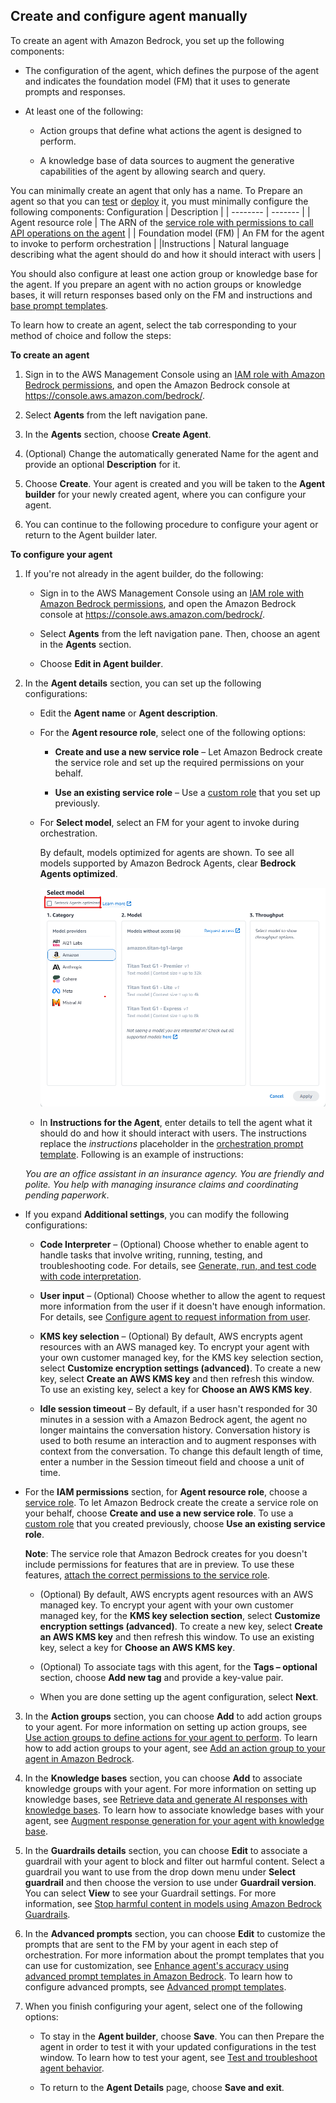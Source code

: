 
## Create and configure agent manually

To create an agent with Amazon Bedrock, you set up the following components:

- The configuration of the agent, which defines the purpose of the agent and indicates the foundation model (FM) that it uses to generate prompts and responses.

- At least one of the following:

    - Action groups that define what actions the agent is designed to perform.

    - A knowledge base of data sources to augment the generative capabilities of the agent by allowing search and query.

You can minimally create an agent that only has a name. To Prepare an agent so that you can [test](https://docs.aws.amazon.com/bedrock/latest/userguide/agents-test.html) or [deploy](https://docs.aws.amazon.com/bedrock/latest/userguide/agents-deploy.html) it, you must minimally configure the following components:
Configuration    | Description |
| -------- | ------- |
| Agent resource role  | The ARN of the [service role with permissions to call API operations on the agent](https://docs.aws.amazon.com/bedrock/latest/userguide/agents-permissions.html)  |
| Foundation model (FM) | An FM for the agent to invoke to perform orchestration   |
|Instructions   | Natural language describing what the agent should do and how it should interact with users    |

You should also configure at least one action group or knowledge base for the agent. If you prepare an agent with no action groups or knowledge bases, it will return responses based only on the FM and instructions and [base prompt templates](https://docs.aws.amazon.com/bedrock/latest/userguide/advanced-prompts.html).

To learn how to create an agent, select the tab corresponding to your method of choice and follow the steps:

**To create an agent**

1. Sign in to the AWS Management Console using an [IAM role with Amazon Bedrock permissions](https://docs.aws.amazon.com/bedrock/latest/userguide/getting-started.html), and open the Amazon Bedrock console at https://console.aws.amazon.com/bedrock/.

2. Select **Agents** from the left navigation pane.

3. In the **Agents** section, choose **Create Agent**.

4. (Optional) Change the automatically generated Name for the agent and provide an optional **Description** for it.

5. Choose **Create**. Your agent is created and you will be taken to the **Agent builder** for your newly created agent, where you can configure your agent.

6. You can continue to the following procedure to configure your agent or return to the Agent builder later.

**To configure your agent**

1. If you're not already in the agent builder, do the following:

    - Sign in to the AWS Management Console using an [IAM role with Amazon Bedrock permissions](https://docs.aws.amazon.com/bedrock/latest/userguide/getting-started.html), and open the Amazon Bedrock console at https://console.aws.amazon.com/bedrock/.

    - Select **Agents** from the left navigation pane. Then, choose an agent in the **Agents** section.

    - Choose **Edit in Agent builder**.

2. In the **Agent details** section, you can set up the following configurations:

   - Edit the **Agent name** or **Agent description**.

   - For the **Agent resource role**, select one of the following options:

        - **Create and use a new service role** – Let Amazon Bedrock create the service role and set up the required permissions on your behalf.

        - **Use an existing service role** – Use a [custom role](https://docs.aws.amazon.com/bedrock/latest/userguide/agents-permissions.html) that you set up previously.

   - For **Select model**, select an FM for your agent to invoke during orchestration.

     By default, models optimized for agents are shown. To see all models supported by Amazon Bedrock Agents, clear **Bedrock Agents optimized**.

     ![bedrock image](https://github.com/developersolutions2024/bedrock-knowledgebase-and-agents/raw/main/agents-optimized-model-selection.png)

   - In **Instructions for the Agent**, enter details to tell the agent what it should do and how it should interact with users. The instructions replace the $instructions$ placeholder in the [orchestration prompt template](https://docs.aws.amazon.com/bedrock/latest/userguide/prompt-placeholders.html#placeholders-orchestration). Following is an example of instructions:

    *You are an office assistant in an insurance agency. You are friendly and polite. You help with managing insurance claims and coordinating pending paperwork*.

  - If you expand **Additional settings**, you can modify the following configurations:

    - **Code Interpreter** – (Optional) Choose whether to enable agent to handle tasks that involve writing, running, testing, and troubleshooting code. For details, see [Generate, run, and test code with code interpretation](https://docs.aws.amazon.com/bedrock/latest/userguide/agents-code-interpretation.html).

    - **User input** – (Optional) Choose whether to allow the agent to request more information from the user if it doesn't have enough information. For details, see [Configure agent to request information from user](https://docs.aws.amazon.com/bedrock/latest/userguide/agents-user-input.html).

    - **KMS key selection** – (Optional) By default, AWS encrypts agent resources with an AWS managed key. To encrypt your agent with your own customer managed key, for the KMS key selection section, select **Customize encryption settings (advanced)**. To create a new key, select **Create an AWS KMS key** and then refresh this window. To use an existing key, select a key for **Choose an AWS KMS key**.

    - **Idle session timeout** – By default, if a user hasn't responded for 30 minutes in a session with a Amazon Bedrock agent, the agent no longer maintains the conversation history. Conversation history is used to both resume an interaction and to augment responses with context from the conversation. To change this default length of time, enter a number in the Session timeout field and choose a unit of time.

  - For the **IAM permissions** section, for **Agent resource role**, choose a [service role](https://docs.aws.amazon.com/IAM/latest/UserGuide/id_roles_terms-and-concepts.html#iam-term-service-role). To let Amazon Bedrock create the create a service role on your behalf, choose **Create and use a new service role**. To use a [custom role](https://docs.aws.amazon.com/bedrock/latest/userguide/agents-permissions.html) that you created previously, choose **Use an existing service role**.

    **Note**: The service role that Amazon Bedrock creates for you doesn't include permissions for features that are in preview. To use these features, [attach the correct permissions to the service role](https://docs.aws.amazon.com/bedrock/latest/userguide/agents-permissions.html).

    - (Optional) By default, AWS encrypts agent resources with an AWS managed key. To encrypt your agent with your own customer managed key, for the **KMS key selection section**, select **Customize encryption settings (advanced)**. To create a new key, select **Create an AWS KMS key** and then refresh this window. To use an existing key, select a key for **Choose an AWS KMS key**.

    - (Optional) To associate tags with this agent, for the **Tags – optional** section, choose **Add new tag** and provide a key-value pair.

    - When you are done setting up the agent configuration, select **Next**.

3. In the **Action groups** section, you can choose **Add** to add action groups to your agent. For more information on setting up action groups, see [Use action groups to define actions for your agent to perform](https://docs.aws.amazon.com/bedrock/latest/userguide/agents-action-create.html). To learn how to add action groups to your agent, see [Add an action group to your agent in Amazon Bedrock](https://docs.aws.amazon.com/bedrock/latest/userguide/agents-action-add.html).

4. In the **Knowledge bases** section, you can choose **Add** to associate knowledge groups with your agent. For more information on setting up knowledge bases, see [Retrieve data and generate AI responses with knowledge bases](https://docs.aws.amazon.com/bedrock/latest/userguide/knowledge-base.html). To learn how to associate knowledge bases with your agent, see [Augment response generation for your agent with knowledge base](https://docs.aws.amazon.com/bedrock/latest/userguide/agents-kb-add.html).

5. In the **Guardrails details** section, you can choose **Edit** to associate a guardrail with your agent to block and filter out harmful content. Select a guardrail you want to use from the drop down menu under **Select guardrail** and then choose the version to use under **Guardrail version**. You can select **View** to see your Guardrail settings. For more information, see [Stop harmful content in models using Amazon Bedrock Guardrails](https://docs.aws.amazon.com/bedrock/latest/userguide/guardrails.html).

6. In the **Advanced prompts** section, you can choose **Edit** to customize the prompts that are sent to the FM by your agent in each step of orchestration. For more information about the prompt templates that you can use for customization, see [Enhance agent's accuracy using advanced prompt templates in Amazon Bedrock](https://docs.aws.amazon.com/bedrock/latest/userguide/advanced-prompts.html). To learn how to configure advanced prompts, see [Advanced prompt templates](https://docs.aws.amazon.com/bedrock/latest/userguide/advanced-prompts-templates.html).

7. When you finish configuring your agent, select one of the following options:

    - To stay in the **Agent builder**, choose **Save**. You can then Prepare the agent in order to test it with your updated configurations in the test window. To learn how to test your agent, see [Test and troubleshoot agent behavior](https://docs.aws.amazon.com/bedrock/latest/userguide/agents-test.html).

    - To return to the **Agent Details** page, choose **Save and exit**.
